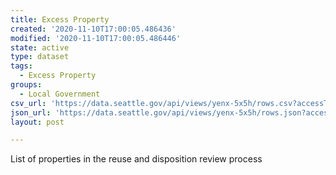 ```yaml
---
title: Excess Property
created: '2020-11-10T17:00:05.486436'
modified: '2020-11-10T17:00:05.486446'
state: active
type: dataset
tags:
  - Excess Property
groups:
  - Local Government
csv_url: 'https://data.seattle.gov/api/views/yenx-5x5h/rows.csv?accessType=DOWNLOAD'
json_url: 'https://data.seattle.gov/api/views/yenx-5x5h/rows.json?accessType=DOWNLOAD'
layout: post

---
```

List of  properties in the reuse and disposition review process
